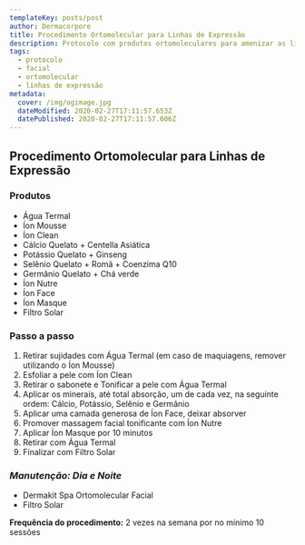 ```yaml
---
templateKey: posts/post
author: Dermacorpore
title: Procedimento Ortomolecular para Linhas de Expressão
description: Protocolo com produtos ortomoleculares para amenizar as linhas de expressão.
tags:
  - protocolo
  - facial
  - ortomolecular
  - linhas de expressão
metadata:
  cover: /img/ogimage.jpg
  dateModified: 2020-02-27T17:11:57.653Z
  datePublished: 2020-02-27T17:11:57.606Z
---
```

## **Procedimento Ortomolecular para Linhas de Expressão**

### **Produtos**

- Água Termal
- Íon Mousse
- Íon Clean
- Cálcio Quelato + Centella Asiática
- Potássio Quelato + Ginseng
- Selênio Quelato + Romã + Coenzima Q10
- Germânio Quelato + Chá verde
- Íon Nutre
- Íon Face
- Íon Masque
- Filtro Solar

### **Passo a passo**

1. Retirar sujidades com Água Termal (em caso de maquiagens, remover utilizando o Íon Mousse)
2. Esfoliar a pele com Íon Clean
3. Retirar o sabonete e Tonificar a pele com Água Termal
4. Aplicar os minerais, até total absorção, um de cada vez, na seguinte ordem: Cálcio, Potássio, Selênio e Germânio
5. Aplicar uma camada generosa de Íon Face, deixar absorver
6. Promover massagem facial tonificante com Íon Nutre
7. Aplicar Íon Masque por 10 minutos
8. Retirar com Água Termal
9. Finalizar com Filtro Solar

### *Manutenção: Dia e Noite*

- Dermakit Spa Ortomolecular Facial
- Filtro Solar

**Frequência do procedimento:** 2 vezes na semana por no mínimo 10 sessões
